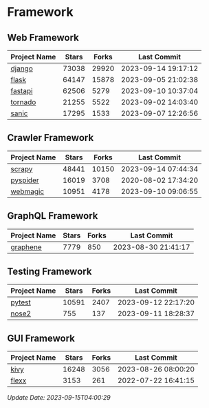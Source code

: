 # Framework

## Web Framework
| Project Name | Stars | Forks | Last Commit |
| ------------ | ----- | ----- | ----------- |
| [django](https://github.com/django/django) | 73038 | 29920 | 2023-09-14 19:17:12 |
| [flask](https://github.com/pallets/flask) | 64147 | 15878 | 2023-09-05 21:02:38 |
| [fastapi](https://github.com/tiangolo/fastapi) | 62506 | 5279 | 2023-09-10 10:37:04 |
| [tornado](https://github.com/tornadoweb/tornado) | 21255 | 5522 | 2023-09-02 14:03:40 |
| [sanic](https://github.com/sanic-org/sanic) | 17295 | 1533 | 2023-09-07 12:26:56 |

## Crawler Framework
| Project Name | Stars | Forks | Last Commit |
| ------------ | ----- | ----- | ----------- |
| [scrapy](https://github.com/scrapy/scrapy) | 48441 | 10150 | 2023-09-14 07:44:34 |
| [pyspider](https://github.com/binux/pyspider) | 16019 | 3708 | 2020-08-02 17:34:20 |
| [webmagic](https://github.com/code4craft/webmagic) | 10951 | 4178 | 2023-09-10 09:06:55 |

## GraphQL Framework
| Project Name | Stars | Forks | Last Commit |
| ------------ | ----- | ----- | ----------- |
| [graphene](https://github.com/graphql-python/graphene) | 7779 | 850 | 2023-08-30 21:41:17 |

## Testing Framework
| Project Name | Stars | Forks | Last Commit |
| ------------ | ----- | ----- | ----------- |
| [pytest](https://github.com/pytest-dev/pytest) | 10591 | 2407 | 2023-09-12 22:17:20 |
| [nose2](https://github.com/nose-devs/nose2) | 755 | 137 | 2023-09-11 18:28:37 |

## GUI Framework
| Project Name | Stars | Forks | Last Commit |
| ------------ | ----- | ----- | ----------- |
| [kivy](https://github.com/kivy/kivy) | 16248 | 3056 | 2023-08-26 08:00:20 |
| [flexx](https://github.com/flexxui/flexx) | 3153 | 261 | 2022-07-22 16:41:15 |

*Update Date: 2023-09-15T04:00:29*